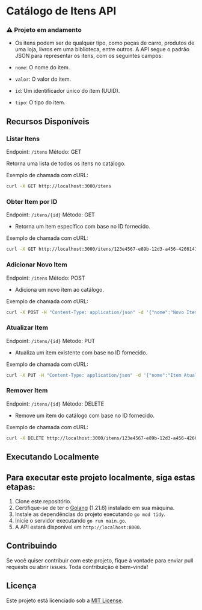# Catálogo de Itens API

### ⚠️ Projeto em andamento

- Os itens podem ser de qualquer tipo, como peças de carro, produtos de uma loja, livros em uma biblioteca, entre outros. A API segue o padrão JSON para representar os itens, com os seguintes campos:

- `nome`: O nome do item.
- `valor`: O valor do item.
- `id`: Um identificador único do item (UUID).
- `tipo`: O tipo do item.

## Recursos Disponíveis

### Listar Itens

Endpoint: `/itens`
Método: GET

Retorna uma lista de todos os itens no catálogo.

Exemplo de chamada com cURL:

```bash
curl -X GET http://localhost:3000/itens
```

### Obter Item por ID

Endpoint: `/itens/{id}`
Método: GET

- Retorna um item específico com base no ID fornecido.

Exemplo de chamada com cURL:

```bash
curl -X GET http://localhost:3000/itens/123e4567-e89b-12d3-a456-426614174000
```


### Adicionar Novo Item

Endpoint: `/itens`
Método: POST

- Adiciona um novo item ao catálogo.

Exemplo de chamada com cURL:

```bash
curl -X POST -H "Content-Type: application/json" -d '{"nome":"Novo Item","valor":99.99,"id":"123e4567-e89b-12d3-a456-426614174000","tipo":"livro"}' http://localhost:3000/itens
```

### Atualizar Item

Endpoint: `/itens/{id}`
Método: PUT

- Atualiza um item existente com base no ID fornecido.

Exemplo de chamada com cURL:

```bash
curl -X PUT -H "Content-Type: application/json" -d '{"nome":"Item Atualizado","valor":149.99,"tipo":"livro"}' http://localhost:3000/itens/123e4567-e89b-12d3-a456-426614174000
```

### Remover Item

Endpoint: `/itens/{id}`
Método: DELETE

- Remove um item do catálogo com base no ID fornecido.

Exemplo de chamada com cURL:

```bash
curl -X DELETE http://localhost:3000/itens/123e4567-e89b-12d3-a456-426614174000
```

## Executando Localmente

## Para executar este projeto localmente, siga estas etapas:

1. Clone este repositório.
2. Certifique-se de ter o [Golang](https://go.dev/dl) (1.21.6) instalado em sua máquina.
3. Instale as dependências do projeto executando `go mod tidy`.
4. Inicie o servidor executando `go run main.go`.
5. A API estará disponível em `http://localhost:8000`.

## Contribuindo

Se você quiser contribuir com este projeto, fique à vontade para enviar pull requests ou abrir issues. Toda contribuição é bem-vinda!

## Licença

Este projeto está licenciado sob a [MIT License](https://opensource.org/licenses/MIT).
